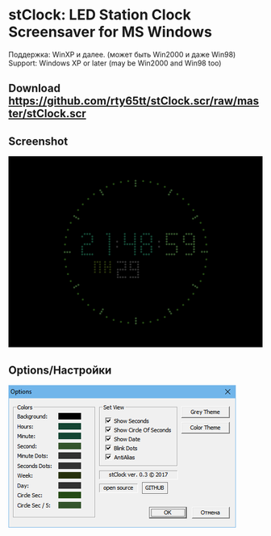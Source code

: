 
# stClock: LED Station Clock Screensaver for MS Windows 

Поддержка: WinXP и далее.  (может быть Win2000 и даже Win98)
Support: Windows XP or later (may be Win2000 and Win98 too)

## Download https://github.com/rty65tt/stClock.scr/raw/master/stClock.scr

## Screenshot
![screensot1](https://raw.githubusercontent.com/rty65tt/stClock.scr/master/screenshot1.png  "Screenshot1")

## Options/Настройки
![screensot2](https://raw.githubusercontent.com/rty65tt/stClock.scr/master/screenshot2.png  "Screenshot2")
